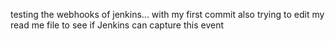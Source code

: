 testing the webhooks of jenkins...
with my first commit
 also trying to edit my read me file to see if Jenkins can capture this event

